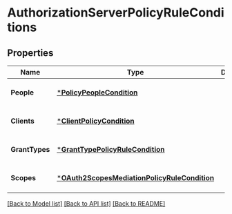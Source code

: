 # AuthorizationServerPolicyRuleConditions

## Properties
Name | Type | Description | Notes
------------ | ------------- | ------------- | -------------
**People** | [***PolicyPeopleCondition**](PolicyPeopleCondition.md) |  | [optional] [default to null]
**Clients** | [***ClientPolicyCondition**](ClientPolicyCondition.md) |  | [optional] [default to null]
**GrantTypes** | [***GrantTypePolicyRuleCondition**](GrantTypePolicyRuleCondition.md) |  | [optional] [default to null]
**Scopes** | [***OAuth2ScopesMediationPolicyRuleCondition**](OAuth2ScopesMediationPolicyRuleCondition.md) |  | [optional] [default to null]

[[Back to Model list]](../README.md#documentation-for-models) [[Back to API list]](../README.md#documentation-for-api-endpoints) [[Back to README]](../README.md)

